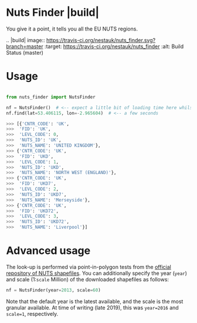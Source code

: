 # Nuts Finder |build|

You give it a point, it tells you all the EU NUTS regions.

.. |build| image:: https://travis-ci.org/nestauk/nuts_finder.svg?branch=master
    :target: https://travis-ci.org/nestauk/nuts_finder
    :alt: Build Status (master)

# Usage

```python

from nuts_finder import NutsFinder

nf = NutsFinder()  # <-- expect a little bit of loading time here whilst it downloads some shapefiles
nf.find(lat=53.406115, lon=-2.965604)  # <-- a few seconds

>>> [{'CNTR_CODE': 'UK',
>>>  'FID': 'UK',
>>>  'LEVL_CODE': 0,
>>>  'NUTS_ID': 'UK',
>>>  'NUTS_NAME': 'UNITED KINGDOM'},
>>> {'CNTR_CODE': 'UK',
>>>  'FID': 'UKD',
>>>  'LEVL_CODE': 1,
>>>  'NUTS_ID': 'UKD',
>>>  'NUTS_NAME': 'NORTH WEST (ENGLAND)'},
>>> {'CNTR_CODE': 'UK',
>>>  'FID': 'UKD7',
>>>  'LEVL_CODE': 2,
>>>  'NUTS_ID': 'UKD7',
>>>  'NUTS_NAME': 'Merseyside'},
>>> {'CNTR_CODE': 'UK',
>>>  'FID': 'UKD72',
>>>  'LEVL_CODE': 3,
>>>  'NUTS_ID': 'UKD72',
>>>  'NUTS_NAME': 'Liverpool'}]
```

# Advanced usage

The look-up is performed via point-in-polygon tests from the [official repository of NUTS shapefiles](https://ec.europa.eu/eurostat/web/gisco/geodata/reference-data/administrative-units-statistical-units/nuts). You can additionally specify the year (`year`) and scale (1:`scale` Million) of the downloaded shapefiles as follows:

```python
nf = NutsFinder(year=2013, scale=60)
```

Note that the default year is the latest available, and the scale is the most granular available. At time of writing (late 2019), this was `year=2016` and `scale=1`, respectively.
